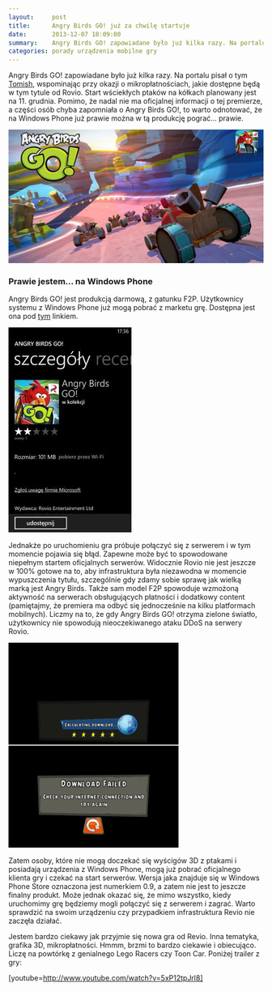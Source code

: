 ```yaml
---
layout:     post
title:      Angry Birds GO! już za chwilę startuje
date:       2013-12-07 18:09:00
summary:    Angry Birds GO! zapowiadane było już kilka razy. Na portalu pisał o tym Tomish, wspominając przy okazji o mikropłatnościach, jakie dostępne będą w tym tytule od Rovio. Start wściekłych ptaków na kółkach planowany jest na 11. grudnia. Pomimo, że nadal nie ma oficjalnej informacji o tej premierze, a części osób chyba zapomniała o Angry Birds GO!, to warto odnotować, że na Windows Phone już prawie mo...
categories: porady urządzenia mobilne gry
---
```




Angry Birds GO! zapowiadane było już kilka razy. Na portalu pisał o tym [Tomish](http://www.dobreprogramy.pl/Angry-Birds-Go-szykuje-sie-do-najazdu-na-portfele,News,49612.html), wspominając przy okazji o mikropłatnościach, jakie dostępne będą w tym tytule od Rovio. Start wściekłych ptaków na kółkach planowany jest na 11. grudnia. Pomimo, że nadal nie ma oficjalnej informacji o tej premierze, a części osób chyba zapomniała o Angry Birds GO!, to warto odnotować, że na Windows Phone już prawie można w tą produkcję pograć... prawie.

![desk](https://raw.githubusercontent.com/djfoxer/djfoxer.github.io/master/_img/2013-12-7-_78_/g_-_608x405_-_-_49812x20131207175823_0.jpg)


### Prawie jestem... na Windows Phone

Angry Birds GO! jest produkcją darmową, z gatunku F2P. Użytkownicy systemu z Windows Phone już mogą pobrać z marketu grę. Dostępna jest ona pod [tym](http://www.windowsphone.com/pl-pl/store/app/angry-birds-go/98fbba41-dafc-4b3e-83e5-21a8d7a4e0f4) linkiem. 


![desk](https://raw.githubusercontent.com/djfoxer/djfoxer.github.io/master/_img/2013-12-7-_78_/g_-_608x405_-_-_49812x20131207175704_0.jpg)


Jednakże po uruchomieniu gra próbuje połączyć się z serwerem i w tym momencie pojawia się błąd. Zapewne może być to spowodowane niepełnym startem oficjalnych serwerów. Widocznie Rovio nie jest jeszcze w 100% gotowe na to, aby infrastruktura była niezawodna w momencie wypuszczenia tytułu, szczególnie gdy zdamy sobie sprawę jak wielką marką jest Angry Birds. Także sam model F2P spowoduje wzmożoną aktywność na serwerach obsługujących płatności i dodatkowy content (pamiętajmy, że premiera ma odbyć się jednocześnie na kilku platformach mobilnych). Liczmy na to, że gdy Angry Birds GO! otrzyma zielone światło, użytkownicy nie spowodują nieoczekiwanego ataku DDoS na serwery Rovio.


![desk](https://raw.githubusercontent.com/djfoxer/djfoxer.github.io/master/_img/2013-12-7-_78_/g_-_608x405_-_-_49812x20131207175712_0.png)


Zatem osoby, które nie mogą doczekać się wyścigów 3D z ptakami i posiadają urządzenia z Windows Phone, mogą już pobrać oficjalnego klienta gry i czekać na start serwerów. Wersja jaka znajduje się w Windows Phone Store oznaczona jest numerkiem 0.9, a zatem nie jest to jeszcze finalny produkt. Może jednak okazać się, że mimo wszystko, kiedy uruchomimy grę będziemy mogli połączyć się z serwerem i zagrać. Warto sprawdzić na swoim urządzeniu czy przypadkiem infrastruktura Revio nie zaczęła działać. 

Jestem bardzo ciekawy jak przyjmie się nowa gra od Revio. Inna tematyka, grafika 3D, mikropłatności. Hmmm, brzmi to bardzo ciekawie i obiecująco. Liczę na powtórkę z genialnego Lego Racers czy Toon Car. Poniżej trailer z gry:

[youtube=http://www.youtube.com/watch?v=5xP12tpJrl8]